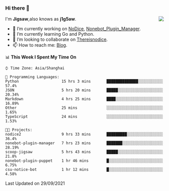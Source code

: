 ### Hi there 👋

<a href="#">
  <img align="right" src="https://github-readme-stats.vercel.app/api?username=j1g5awi&count_private=true&show_icons=true&title_color=80070B&text_color=B3B3B3&bg_color=212121&icon_color=80070B" />
</a>

I'm **Jigsaw**,also knows as **j1g5aw**.

- 🔭 I’m currently working on [NoDice](https://github.com/thereisnodice/nodice2), [Nonebot_Plugin_Manager](https://github.com/Jigsaw111/nonebot_plugin_manager).
- 🌱 I’m currently learning Go and Python.
- 👯 I’m looking to collaborate on [Thereisnodice](https://github.com/thereisnodice).
- 📫 How to reach me: [Blog](https://blog.maddestroyer.xyz/).

<!--START_SECTION:waka-->
📊 **This Week I Spent My Time On** 

```text
⌚︎ Time Zone: Asia/Shanghai

💬 Programming Languages: 
Python                   15 hrs 3 mins       ██████████████░░░░░░░░░░░   57.4% 
JSON                     5 hrs 20 mins       █████░░░░░░░░░░░░░░░░░░░░   20.34% 
Markdown                 4 hrs 25 mins       ████░░░░░░░░░░░░░░░░░░░░░   16.89% 
Other                    25 mins             ░░░░░░░░░░░░░░░░░░░░░░░░░   1.65% 
TypeScript               24 mins             ░░░░░░░░░░░░░░░░░░░░░░░░░   1.53%

🐱‍💻 Projects: 
nodice2                  9 hrs 33 mins       █████████░░░░░░░░░░░░░░░░   36.4% 
nonebot-plugin-manager   7 hrs 23 mins       ███████░░░░░░░░░░░░░░░░░░   28.19% 
scoop-jigsaw             5 hrs 43 mins       █████░░░░░░░░░░░░░░░░░░░░   21.8% 
nonebot-plugin-puppet    1 hr 46 mins        █░░░░░░░░░░░░░░░░░░░░░░░░   6.75% 
csu-notice-bot           1 hr 12 mins        █░░░░░░░░░░░░░░░░░░░░░░░░   4.58%

```


 Last Updated on 29/09/2021
<!--END_SECTION:waka-->
